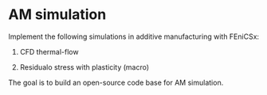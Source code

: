 # AM simulation

Implement the following simulations in additive manufacturing with FEniCSx:

1. CFD thermal-flow

2. Residualo stress with plasticity (macro)

The goal is to build an open-source code base for AM simulation.
